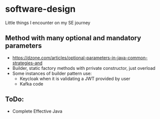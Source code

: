 # software-design
Little things I encounter on my SE journey

## Method with many optional and mandatory parameters
- https://dzone.com/articles/optional-parameters-in-java-common-strategies-and 
- Builder, static factory methods with prrivate constructor, just overload
- Some instances of builder pattern use:
  - Keycloak when it is validating a JWT provided by user
  - Kafka code

## ToDo: 
- Complete Effective Java
